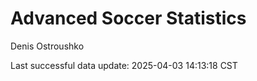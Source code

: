 # Advanced Soccer Statistics
Denis Ostroushko

<!-- gfm -->

Last successful data update: 2025-04-03 14:13:18 CST
